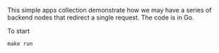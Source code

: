 This simple apps collection demonstrate how we may have a series of backend nodes that redirect a single request. The code is in Go.

To start

```
make run
```
